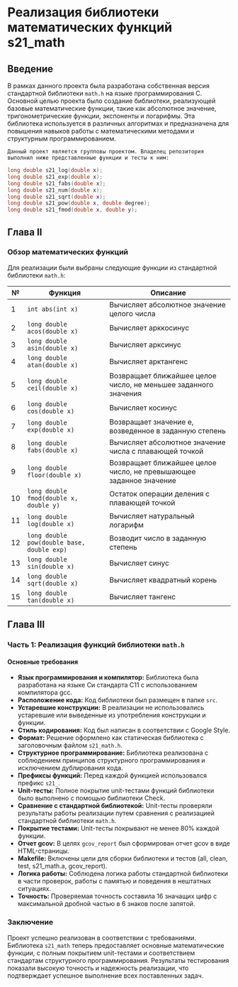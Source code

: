 # Реализация библиотеки математических функций s21_math

## Введение

В рамках данного проекта была разработана собственная версия стандартной библиотеки `math.h` на языке программирования С. Основной целью проекта было создание библиотеки, реализующей базовые математические функции, такие как абсолютное значение, тригонометрические функции, экспоненты и логарифмы. Эта библиотека используется в различных алгоритмах и предназначена для повышения навыков работы с математическими методами и структурным программированием.

`Данный проект является групповы проектом. Владелец репозитория выполнил ниже представленные функции и тесты к ним:`

```c
long double s21_log(double x);
long double s21_exp(double x);
long double s21_fabs(double x);
long double s21_num(double x);
long double s21_sqrt(double x);
long double s21_pow(double x, double degree);
long double s21_fmod(double x, double y);
```

## Глава II

### Обзор математических функций

Для реализации были выбраны следующие функции из стандартной библиотеки `math.h`:

| №  | Функция          | Описание                                               |
|----|------------------|--------------------------------------------------------|
| 1  | `int abs(int x)` | Вычисляет абсолютное значение целого числа            |
| 2  | `long double acos(double x)` | Вычисляет арккосинус                              |
| 3  | `long double asin(double x)` | Вычисляет арксинус                                |
| 4  | `long double atan(double x)` | Вычисляет арктангенс                              |
| 5  | `long double ceil(double x)` | Возвращает ближайшее целое число, не меньшее заданного значения |
| 6  | `long double cos(double x)`  | Вычисляет косинус                                 |
| 7  | `long double exp(double x)`  | Возвращает значение e, возведенное в заданную степень |
| 8  | `long double fabs(double x)` | Вычисляет абсолютное значение числа с плавающей точкой |
| 9  | `long double floor(double x)` | Возвращает ближайшее целое число, не превышающее заданное значение |
| 10 | `long double fmod(double x, double y)` | Остаток операции деления с плавающей точкой |
| 11 | `long double log(double x)` | Вычисляет натуральный логарифм                     |
| 12 | `long double pow(double base, double exp)` | Возводит число в заданную степень               |
| 13 | `long double sin(double x)` | Вычисляет синус                                     |
| 14 | `long double sqrt(double x)` | Вычисляет квадратный корень                         |
| 15 | `long double tan(double x)` | Вычисляет тангенс                                   |

## Глава III

### Часть 1: Реализация функций библиотеки `math.h`

#### Основные требования

- **Язык программирования и компилятор:** Библиотека была разработана на языке Си стандарта C11 с использованием компилятора gcc.
- **Расположение кода:** Код библиотеки был размещен в папке `src`.
- **Устаревшие конструкции:** В реализации не использовались устаревшие или выведенные из употребления конструкции и функции.
- **Стиль кодирования:** Код был написан в соответствии с Google Style.
- **Формат:** Решение оформлено как статическая библиотека с заголовочным файлом `s21_math.h`.
- **Структурное программирование:** Библиотека реализована с соблюдением принципов структурного программирования и исключением дублирования кода.
- **Префиксы функций:** Перед каждой функцией использовался префикс `s21_`.
- **Unit-тесты:** Полное покрытие unit-тестами функций библиотеки было выполнено с помощью библиотеки Check.
- **Сравнение с стандартной библиотекой:** Unit-тесты проверяли результаты работы реализации путем сравнения с реализацией стандартной библиотеки `math.h`.
- **Покрытие тестами:** Unit-тесты покрывают не менее 80% каждой функции.
- **Отчет gcov:** В целях `gcov_report` был сформирован отчет gcov в виде HTML-страницы.
- **Makefile:** Включены цели для сборки библиотеки и тестов (all, clean, test, s21_math.a, gcov_report).
- **Логика работы:** Соблюдена логика работы стандартной библиотеки в части проверок, работы с памятью и поведения в нештатных ситуациях.
- **Точность:** Проверяемая точность составила 16 значащих цифр с максимальной дробной частью в 6 знаков после запятой.

### Заключение

Проект успешно реализован в соответствии с требованиями. Библиотека `s21_math` теперь предоставляет основные математические функции, с полным покрытием unit-тестами и соответствием стандартам структурного программирования. Результаты тестирования показали высокую точность и надежность реализации, что подтверждает успешное выполнение всех поставленных задач.
